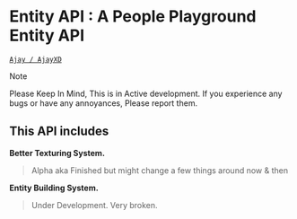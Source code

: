 # Entity API : A People Playground Entity API
<ins>`Ajay / AjayXD`</ins>

> [!NOTE]
> Please Keep In Mind, This is in Active development. If you experience any bugs or have any annoyances, Please report them.


## This API includes

**Better Texturing System.**
> Alpha aka Finished but might change a few things around now & then

**Entity Building System.**
> Under Development. Very broken.
